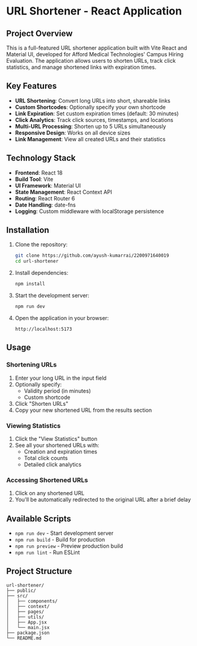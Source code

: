 # URL Shortener - React Application

## Project Overview

This is a full-featured URL shortener application built with Vite React and Material UI, developed for Afford Medical Technologies' Campus Hiring Evaluation. The application allows users to shorten URLs, track click statistics, and manage shortened links with expiration times.

## Key Features

- **URL Shortening**: Convert long URLs into short, shareable links
- **Custom Shortcodes**: Optionally specify your own shortcode
- **Link Expiration**: Set custom expiration times (default: 30 minutes)
- **Click Analytics**: Track click sources, timestamps, and locations
- **Multi-URL Processing**: Shorten up to 5 URLs simultaneously
- **Responsive Design**: Works on all device sizes
- **Link Management**: View all created URLs and their statistics

## Technology Stack

- **Frontend**: React 18
- **Build Tool**: Vite
- **UI Framework**: Material UI
- **State Management**: React Context API
- **Routing**: React Router 6
- **Date Handling**: date-fns
- **Logging**: Custom middleware with localStorage persistence

## Installation

1. Clone the repository:
   ```bash
   git clone https://github.com/ayush-kumarrai/2200971640019
   cd url-shortener
   ```

2. Install dependencies:
   ```bash
   npm install
   ```

3. Start the development server:
   ```bash
   npm run dev
   ```

4. Open the application in your browser:
   ```
   http://localhost:5173
   ```

## Usage

### Shortening URLs

1. Enter your long URL in the input field
2. Optionally specify:
   - Validity period (in minutes)
   - Custom shortcode
3. Click "Shorten URLs"
4. Copy your new shortened URL from the results section

### Viewing Statistics

1. Click the "View Statistics" button
2. See all your shortened URLs with:
   - Creation and expiration times
   - Total click counts
   - Detailed click analytics

### Accessing Shortened URLs

1. Click on any shortened URL
2. You'll be automatically redirected to the original URL after a brief delay

## Available Scripts

- `npm run dev` - Start development server
- `npm run build` - Build for production
- `npm run preview` - Preview production build
- `npm run lint` - Run ESLint

## Project Structure

```
url-shortener/
├── public/
├── src/
│   ├── components/
│   ├── context/
│   ├── pages/
│   ├── utils/
│   ├── App.jsx
│   └── main.jsx
├── package.json
└── README.md
```
